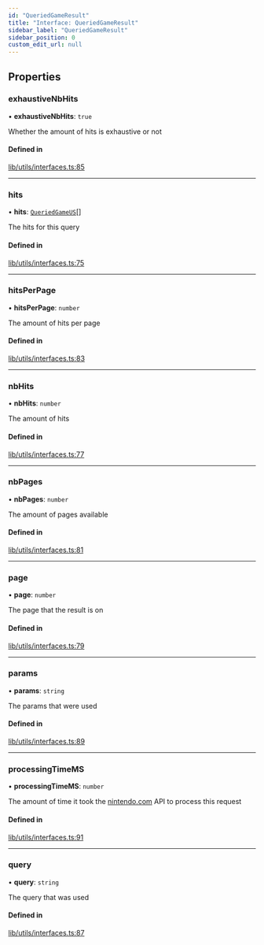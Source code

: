 ```yaml
---
id: "QueriedGameResult"
title: "Interface: QueriedGameResult"
sidebar_label: "QueriedGameResult"
sidebar_position: 0
custom_edit_url: null
---
```


## Properties

### exhaustiveNbHits

• **exhaustiveNbHits**: ``true``

Whether the amount of hits is exhaustive or not

#### Defined in

[lib/utils/interfaces.ts:85](https://github.com/Favna/nintendo-switch-eshop/blob/0bb7455/src/lib/utils/interfaces.ts#L85)

___

### hits

• **hits**: [`QueriedGameUS`](QueriedGameUS)[]

The hits for this query

#### Defined in

[lib/utils/interfaces.ts:75](https://github.com/Favna/nintendo-switch-eshop/blob/0bb7455/src/lib/utils/interfaces.ts#L75)

___

### hitsPerPage

• **hitsPerPage**: `number`

The amount of hits per page

#### Defined in

[lib/utils/interfaces.ts:83](https://github.com/Favna/nintendo-switch-eshop/blob/0bb7455/src/lib/utils/interfaces.ts#L83)

___

### nbHits

• **nbHits**: `number`

The amount of hits

#### Defined in

[lib/utils/interfaces.ts:77](https://github.com/Favna/nintendo-switch-eshop/blob/0bb7455/src/lib/utils/interfaces.ts#L77)

___

### nbPages

• **nbPages**: `number`

The amount of pages available

#### Defined in

[lib/utils/interfaces.ts:81](https://github.com/Favna/nintendo-switch-eshop/blob/0bb7455/src/lib/utils/interfaces.ts#L81)

___

### page

• **page**: `number`

The page that the result is on

#### Defined in

[lib/utils/interfaces.ts:79](https://github.com/Favna/nintendo-switch-eshop/blob/0bb7455/src/lib/utils/interfaces.ts#L79)

___

### params

• **params**: `string`

The params that were used

#### Defined in

[lib/utils/interfaces.ts:89](https://github.com/Favna/nintendo-switch-eshop/blob/0bb7455/src/lib/utils/interfaces.ts#L89)

___

### processingTimeMS

• **processingTimeMS**: `number`

The amount of time it took the [nintendo.com](https://www.nintendo.com) API to process this request

#### Defined in

[lib/utils/interfaces.ts:91](https://github.com/Favna/nintendo-switch-eshop/blob/0bb7455/src/lib/utils/interfaces.ts#L91)

___

### query

• **query**: `string`

The query that was used

#### Defined in

[lib/utils/interfaces.ts:87](https://github.com/Favna/nintendo-switch-eshop/blob/0bb7455/src/lib/utils/interfaces.ts#L87)
